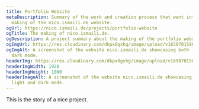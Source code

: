 ```yaml
---
title: Portfolio Website
metaDescription: Summary of the work and creation process that went into the
  making of the nico.ismaili.de website.
ogUrl: https://nico.ismaili.de/projects/portfolio-website
ogTitle: The making of nico.ismaili.de.
ogDescription: A project summary about the making of the portfolio website for Nico Ismaili.
ogImgUrl: https://res.cloudinary.com/dkpx0gxhg/image/upload/v1650701588/projects/nicoismailide_og.png
ogImgAlt: A screenshot of the website nico.ismaili.de showcasing both light and
  dark mode.
headerImg: https://res.cloudinary.com/dkpx0gxhg/image/upload/v1650701588/projects/nicoismailide.png
headerImgWidth: 1920
headerImgHeight: 1080
headerImageAlt: A screenshot of the website nico.ismaili.de showcasing both
  light and dark mode.
---
```


This is the story of a nice project.
